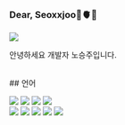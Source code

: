 ### Dear, Seoxxjoo🪼🫀🍥

<img src="https://capsule-render.vercel.app/api?type=rect&color=00008B&height=100&section=header&text=개발자노승주입니다&fontSize=20&fontColor=ffff" />
<p>안녕하세요 개발자 노승주입니다.</p>
<br>
## 언어
<p>
  <img src="https://img.shields.io/badge/PHP-E34F26?style=flat&logo=PHP&logoColor=white" />
  <img src="https://img.shields.io/badge/MYSQL-F7DF1E?style=flat&logo=MYSQL&logoColor=white" />
  <img src="https://img.shields.io/badge/OracleDB-1572B6?style=flat&logo=OracleDB&logoColor=white" /> 
 <img src="https://img.shields.io/badge/React-61DAFB?style=flat&logo=React&logoColor=white" /><br>
  <img src="https://img.shields.io/badge/nodeJS-3776AB?style=flat&logo=nodeJS&logoColor=white" />
  <img src="https://img.shields.io/badge/JAVA-007396?style=flat&logo=JAVA&logoColor=white" />
  <img src="https://img.shields.io/badge/JavaScript-A8B9CC?style=flat&logo=JavaScript&logoColor=white" />
  <img src="https://img.shields.io/badge/HTML5-7F52FF?style=flat&logo=HTML5&logoColor=white" />
  <img src="https://img.shields.io/badge/CSS3-7F52FF?style=flat&logo=CSS3&logoColor=white" />
</p>

<br>
